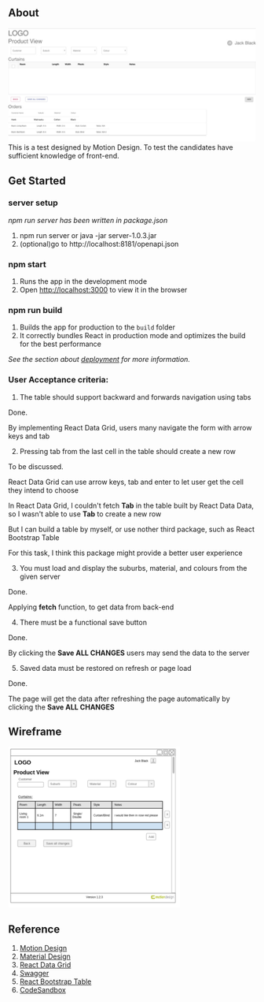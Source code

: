 ## About 
<img src="./pictures/example.png" width="800">
This is a test designed by Motion Design. To test the candidates have sufficient knowledge of front-end.

## Get Started

### server setup
*npm run server has been written in package.json*
1. npm run server or java -jar server-1.0.3.jar
2. (optional)go to http://localhost:8181/openapi.json

### npm start

1. Runs the app in the development mode
2. Open [http://localhost:3000](http://localhost:3000) to view it in the browser

### npm run build

1. Builds the app for production to the `build` folder
2. It correctly bundles React in production mode and optimizes the build for the best performance

*See the section about [deployment](https://facebook.github.io/create-react-app/docs/deployment) for more information.*

### User Acceptance criteria:
1. The table should support backward and forwards navigation using tabs

Done. 

By implementing React Data Grid, users many navigate the form with arrow keys and tab

2. Pressing tab from the last cell in the table should create a new row

To be discussed.

React Data Grid can use arrow keys, tab and enter to let user get the cell they intend to choose

In React Data Grid, I couldn't fetch **Tab** in the table built by React Data Data, so I wasn't able to use **Tab** to create a new row

But I can build a table by myself, or use nother third package, such as React Bootstrap Table

For this task, I think this package might provide a better user experience

3. You must load and display the suburbs, material, and colours from the given server

Done.

Applying **fetch** function, to  get data from back-end

4. There must be a functional save button

Done. 

By clicking the **Save ALL CHANGES** users may send the data to the server

5. Saved data must be restored on refresh or page load

Done. 

The page will get the data after refreshing the page automatically by clicking the **Save ALL CHANGES**

## Wireframe
<img src="./pictures/wireframe.png" width="350">

## Reference
1. [Motion Design](https://motiondesign.nz/)
2. [Material Design](https://material-ui.com/)
3. [React Data Grid](https://adazzle.github.io/react-data-grid/)
4. [Swagger](https://editor.swagger.io/)
5. [React Bootstrap Table](http://allenfang.github.io/react-bootstrap-table/index.html)
6. [CodeSandbox](https://codesandbox.io/)